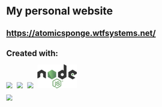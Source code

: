 # My personal website

## https://atomicsponge.wtfsystems.net/

## Created with:
<p>
<a href="https://www.typescriptlang.org/">
<img style="height: 64px;" src="https://github.com/AtomicSponge/atomicsponge.website/blob/master/public/img/typescript.svg"></a>&nbsp;&nbsp;
<a href="https://vitejs.dev/">
<img style="height: 64px;" src="https://github.com/AtomicSponge/atomicsponge.website/blob/master/public/img/vite.svg"></a>&nbsp;&nbsp;
<a href="https://vuejs.org/">
<img style="height: 64px;" src="https://github.com/AtomicSponge/atomicsponge.website/blob/master/public/img/vue.svg"></a>&nbsp;&nbsp;
<a href="https://prismjs.com/">
<img style="height: 64px;" src="https://github.com/AtomicSponge/AtomicSponge/blob/main/images/nodejs.png"></a>
</p>
<p>
<a href="https://showdownjs.com/">
<img style="height: 64px;" src="https://github.com/AtomicSponge/atomicsponge.website/blob/master/public/img/showdown.png"></a>
</p>
